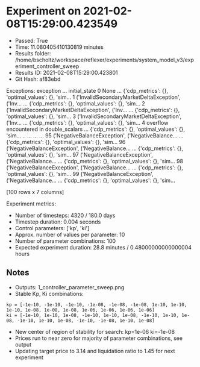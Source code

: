 
# Experiment on 2021-02-08T15:29:00.423549
* Passed: True
* Time: 11.080405410130819 minutes
* Results folder: /home/bscholtz/workspace/reflexer/experiments/system_model_v3/experiment_controller_sweep
* Results ID: 2021-02-08T15:29:00.423801
* Git Hash: af83ebd

Exceptions:
                                            exception  ...                                      initial_state
0                                                None  ...  {'cdp_metrics': {}, 'optimal_values': {}, 'sim...
1   ('InvalidSecondaryMarketDeltaException', ('Inv...  ...  {'cdp_metrics': {}, 'optimal_values': {}, 'sim...
2   ('InvalidSecondaryMarketDeltaException', ('Inv...  ...  {'cdp_metrics': {}, 'optimal_values': {}, 'sim...
3   ('InvalidSecondaryMarketDeltaException', ('Inv...  ...  {'cdp_metrics': {}, 'optimal_values': {}, 'sim...
4              overflow encountered in double_scalars  ...  {'cdp_metrics': {}, 'optimal_values': {}, 'sim...
..                                                ...  ...                                                ...
95  ('NegativeBalanceException', ('NegativeBalance...  ...  {'cdp_metrics': {}, 'optimal_values': {}, 'sim...
96  ('NegativeBalanceException', ('NegativeBalance...  ...  {'cdp_metrics': {}, 'optimal_values': {}, 'sim...
97  ('NegativeBalanceException', ('NegativeBalance...  ...  {'cdp_metrics': {}, 'optimal_values': {}, 'sim...
98  ('NegativeBalanceException', ('NegativeBalance...  ...  {'cdp_metrics': {}, 'optimal_values': {}, 'sim...
99  ('NegativeBalanceException', ('NegativeBalance...  ...  {'cdp_metrics': {}, 'optimal_values': {}, 'sim...

[100 rows x 7 columns]

Experiment metrics:

* Number of timesteps: 4320 / 180.0 days
* Timestep duration: 0.004 seconds
* Control parameters: ['kp', 'ki']
* Approx. number of values per parameter: 10
* Number of parameter combinations: 100
* Expected experiment duration: 28.8 minutes / 0.48000000000000004 hours

## Notes

* Outputs: 1_controller_parameter_sweep.png
* Stable Kp, Ki combinations:

```
kp = [-1e-10, -1e-10, -1e-10, -1e-08, -1e-08, -1e-08, 1e-10, 1e-10, 1e-10, 1e-08, 1e-08, 1e-08, 1e-06, 1e-06, 1e-06, 1e-06]
ki = [-1e-10, 1e-10, 1e-08, -1e-10, 1e-10, 1e-08, -1e-10, 1e-10, 1e-08, -1e-10, 1e-10, 1e-08, -1e-10, -1e-08, 1e-10, 1e-08]
```

* New center of region of stability for search: kp=1e-06 ki=-1e-08
* Prices run to near zero for majority of parameter combinations, see output
* Updating target price to 3.14 and liquidation ratio to 1.45 for next experiment
